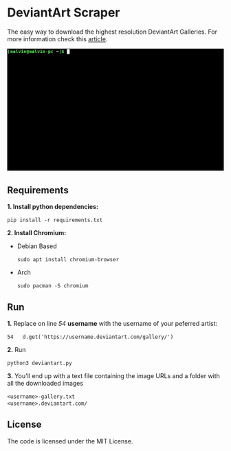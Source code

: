 # DeviantArt Scraper

The easy way to download the highest resolution DeviantArt Galleries. For more information check this [article](http://mlvnt.com/blog/tech/2018/04/scraping-deviantart/).

![Demo](demo.gif)

## Requirements

**1. Install python dependencies:** 

```
pip install -r requirements.txt
```

**2. Install Chromium:**

- Debian Based

    ```
    sudo apt install chromium-browser
    ```

- Arch

    ```
    sudo pacman -S chromium
    ```

## Run

**1.** Replace on line *54* **username** with the username of your peferred artist:

```
54   d.get('https://username.deviantart.com/gallery/')
```

**2.** Run 
    
```
python3 deviantart.py
```

**3.** You'll end up with a text file containing the image URLs and a folder with all the downloaded images

```
<username>-gallery.txt
<username>.deviantart.com/  
```

## License

The code is licensed under the MIT License.